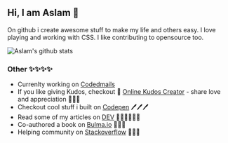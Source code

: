 ## Hi, I am Aslam 👋
On github i create awesome stuff to make my life and others easy. I love playing and working with CSS. I like contributing to opensource too. 

![Aslam's github stats](https://github-readme-stats.vercel.app/api?username=hunzaboy&theme=default&show_icons=true)


### Other ✨✨✨✨
- Currenlty working on [Codedmails](https://codedmails.com)
- If you like giving Kudos, checkout 🥁 <a href="https://tempsly.com/kudos">Online Kudos Creator</a> - share love and appreciation 💌💌💌
- Checkout cool stuff i built on <a href="https://codepen.io/hunzaboy"> Codepen</a> 🖊️🖊️🖊️
- Read some of my articles on <a href="https://dev.to/hunzaboy"> DEV</a>  ✍🏾✍🏾✍🏾
- Co-authored a book on <a href="https://bleedingedgepress.com/creating-interfaces-bulma/">Bulma.io</a> 📗📗📗
- Helping community on <a href="https://stackoverflow.com/users/1035104/aslam">Stackoverflow</a> 🤝🤝🤝
